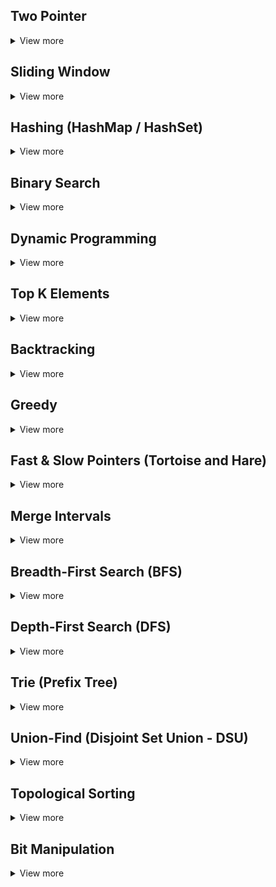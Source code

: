 ## Two Pointer

<details>
<summary>View more</summary>

- **Áp dụng cho:** Các bài toán về mảng, chuỗi, và liên quan đến tìm kiếm đoạn con, số cặp, hoặc đảo ngược thứ tự.

- **Chiến lược:** Sử dụng hai con trỏ bắt đầu từ hai đầu của mảng hoặc chuỗi, sau đó di chuyển chúng về phía nhau hoặc theo một hướng nhất định.

- **Ví dụ:**

  - Tìm cặp số có tổng bảng một giá trị cho trước.
  - Bài toán đảo ngược chuỗi.
  - Các bài toán về Palindrome (chuỗi đối xứng).

- **Bài mẫu:**
  - 125_Valid Palindrome
  - 167_Two Sum II - Input Array Is Sorted

</details>

## Sliding Window

<details>
<summary>View more</summary>

- **Áp dụng cho:** Các bài toán liên quan đến tìm kiếm đoạn con hoặc tổng lớn nhất/nhỏ nhất trong một đoạn con cố định.

- **Chiến lược:** Tạo một cửa sổ (window) có độ dài cố định hoặc động, sau đó dịch chuyển cửa sổ qua mảng hoặc chuỗi để tìm đáp án.

- **Ví dụ:**

  - Tìm đoạn con có tổng lớn nhất.
  - Tìm đoạn con có số phần tử khác nhau trong chuỗi.

- **Bài mẫu:**
  - 3_Longest Substring Without Repeating Characters
  - 209_Minimum Size Subarray Sum

</details>

## Hashing (HashMap / HashSet)

<details>
<summary>View more</summary>

- **Áp dụng cho:** Các bài toán liên quan đến tìm kiếm nhanh hoặc kiểm tra sự tồn tại của các giá trị hoặc tập hợp phần tử.

- **Chiến lược:** Sử dụng HashMap/HashSet để lưu trữ và truy xuất nhanh các giá trị cần thiết, như số lần xuất hiện hoặc giá trị trước đó.

- **Ví dụ:**

  - Tìm cặp phần tử có tổng bằng một giá trị cho trước.
  - Tìm chuỗi con hoặc dãy số khác nhau.

- **Bài mẫu:**
  - 1_Two Sum
  - 560_Subarray Sum Equals K

</details>

## Binary Search

<details>
<summary>View more</summary>

- **Áp dụng cho:** Các bài toán yêu cầu tìm kiếm trong mảng hoặc dãy số đã được sắp xếp.

- **Chiến lược:** Sử dụng chia đôi để giảm không gian tìm kiếm theo mỗi lần lặp.

- **Ví dụ:**

  - Tìm phần tử trong mảng sắp xếp.
  - Tìm giá trị cực đại hoặc cực tiểu.

- **Bài mẫu:**
  - 704_Binary Search
  - 33_Search in Rotated Sorted Array

</details>

## Dynamic Programming

<details>
<summary>View more</summary>

- **Áp dụng cho:** Các bài toán liên quan đến tối ưu hóa các giá trị hoặc chuỗi, dãy số có thể chia nhỏ thành các bài toán con.

- **Chiến lược:** Sử dụng các bảng (memoization hoặc tabulation) để lưu trữ và tái sử dụng kết quả của các bài toán con.

- **Ví dụ:**

  - Bài toán về tối ưu hóa chuỗi con hoặc tính số lượng cách.
  - Bài toán về knapsack (cái túi).

- **Bài mẫu:**
  - 70_Climbing Stairs
  - 55_Jump Game
  - 198_House Robber

</details>

## Top K Elements

<details>
<summary>View more</summary>

- **Áp dụng cho:** Các bài toán yêu cầu tìm kiếm hoặc sắp xếp các phần tử theo thứ tự tăng dần hoặc giảm dần.

- **Chiến lược:** Sử dụng Heap (Priority Queue), Quickselect để lưu trữ và truy xuất nhanh các phần tử theo thứ tự tăng dần hoặc giảm dần.

- **Ví dụ:**

  - Tìm k phần tử lớn nhất hoặc nhỏ nhất.
  - Tìm k phần tử khác nhau.

- **Bài mẫu:**
  - 215_Kth Largest Element in an Array
  - 347_Top K Frequent Elements
  - 692_Top K Frequent Words
  - 703_Kth Largest Element in a Stream

</details>

## Backtracking

<details>
<summary>View more</summary>

- **Áp dụng cho:** Các bài toán yêu cầu tìm tất cả các lời giải hoặc đường dẫn, như giải mê cung, bài toán ghép đôi hoặc bài toán tổ hợp.

- **Chiến lược:** Thử tất cả các khả năng có thể, nếu gặp ngõ cụt thì quay lại bước trước đó (backtrack) và thử các lựa chọn khác.

- **Ví dụ:**

  - Các bài toán về tổ hợp, hoán vị, sudoku, hoặc giải mê cung.

- **Bài mẫu:**
  - 46_Permutations
  - 78_Subsets

</details>

## Greedy

<details>
<summary>View more</summary>

- **Áp dụng cho:** Các bài toán yêu cầu tối ưu hóa, trong đó tại mỗi bước, bạn luôn chọn phương án tốt nhất tại thời điểm đó.

- **Chiến lược:** Tham lam chọn giải pháp tốt nhất tại mỗi bước, sau đó tiếp tục với bài toán con còn lại.

- **Ví dụ:**

  - Bài toán về chọn hoạt động, hoặc chọn phần tử lớn nhất/nhỏ nhất.

- **Bài mẫu:**
  - 55_Jump Game
  - 45_Jump Game II
  - 435_Non-overlapping Intervals

</details>

## Fast & Slow Pointers (Tortoise and Hare)

<details>
<summary>View more</summary>

- **Áp dụng cho:** Linked list, chuỗi tuần hoàn.

- **Chiến lược:** Sử dụng hai con trỏ (một nhanh, một chậm) để dò tìm chu kỳ hoặc phần tử đặc biệt.

- **Ví dụ:**

  - Tìm chu kỳ trong danh sách liên kết.
  - Tìm phần tử giữa trong danh sách liên kết.

- **Bài mẫu:**

  - 141_Linked List Cycle
  - 142_Linked List Cycle II
  - 202_Happy Number

</details>

## Merge Intervals

<details>
<summary>View more</summary>

- **Áp dụng cho:** Các bài toán liên quan đến việc ghép các khoảng thời gian hoặc đoạn.

- **Chiến lược:** Sắp xếp các khoảng và sau đó ghép chúng lại nếu chúng giao nhau.

- **Ví dụ:**

  - Tìm khoảng thời gian chung.
  - Tìm số lượng khoảng không giao nhau.

- **Bài mẫu:**

  - 56_Merge Intervals
  - 57_Insert Interval
  - 435_Non-overlapping Intervals

</details>

## Breadth-First Search (BFS)

<details>
<summary>View more</summary>

- **Áp dụng cho:** Đồ thị, cây, các bài toán về tìm kiếm đường đi ngắn nhất, tìm kiếm theo cấp độ.

- **Chiến lược:** Sử dụng hàng đợi để duyệt qua các đỉnh/kết nối một cách tuần tự, tầng bậc.

- **Ví dụ:**

  - Tìm đường đi ngắn nhất giữa hai đỉnh.
  - Tìm kiếm theo cấp độ.

- **Bài mẫu:**

  - 102_Binary Tree Level Order Traversal
  - 127_Word Ladder

</details>

## Depth-First Search (DFS)

<details>
<summary>View more</summary>

- **Áp dụng cho:** Đồ thị, cây, tìm kiếm các đường đi, các vùng liên thông.

- **Chiến lược:** Duyệt sâu vào từng nhánh trước khi quay lại các nhánh khác.

- **Ví dụ:**

  - Tìm đường đi giữa hai đỉnh.
  - Tìm các thành phần liên thông.

- **Bài mẫu:**

  - 200_Number of Islands
  - 130_Surrounded Regions
  - 104_Maximum Depth of Binary Tree

</details>

## Trie (Prefix Tree)

<details>
<summary>View more</summary>

- **Áp dụng cho:** Các bài toán liên quan đến chuỗi, đặc biệt là kiểm tra tiền tố, từ điển, hoặc tự động hoàn thành từ.

- **Chiến lược:** Trie là một cấu trúc cây chuyên dùng để lưu trữ và tìm kiếm các chuỗi hiệu quả, dựa trên tiền tố chung.

- **Ví dụ:**

  - Tìm kiếm từ điển.
  - Tìm kiếm tiền tố.

- **Bài mẫu:**

  - 208_Implement Trie (Prefix Tree)
  - 211_Design Add and Search Words Data Structure
  - 648_Replace Words

</details>

## Union-Find (Disjoint Set Union - DSU)

<details>
<summary>View more</summary>

- **Áp dụng cho:** Các bài toán liên quan đến các tập hợp rời rạc, kiểm tra và hợp nhất các tập hợp.

- **Chiến lược:** Sử dụng kỹ thuật path compression và union by rank để tối ưu hóa việc hợp và tìm kiếm tập hợp.

- **Ví dụ:**

  - Bài toán về xác định thành phần liên thông.

- **Bài mẫu:**
  - 323_Number of Connected Components in an Undirected Graph
  - 547_Number of Provinces

</details>

## Topological Sorting

<details>
<summary>View more</summary>

- **Áp dụng cho:** Các bài toán liên quan đến đồ thị có hướng (DAG) và phụ thuộc giữa các công việc hoặc phần tử.

- **Chiến lược:** Xếp các đỉnh của đồ thị theo thứ tự mà mọi cung của đồ thị đều từ đỉnh trước tới đỉnh sau.

- **Ví dụ:**

  - Lên kế hoạch thực hiện các nhiệm vụ với điều kiện trước sau.

- **Bài mẫu:**
  - 207_Course Schedule
  - 210_Course Schedule II

</details>

## Bit Manipulation

<details>
<summary>View more</summary>

- **Áp dụng cho:** Các bài toán yêu cầu tối ưu hóa về bộ nhớ hoặc thao tác với các số nhị - phân.

- **Chiến lược:** Sử dụng các phép toán bit như AND, OR, XOR, và dịch chuyển bit để giải - quyết bài toán.

- **Ví dụ:**

  - Các bài toán về dãy số hoặc kiểm tra tính chất của số nhị phân.

- **Bài mẫu:**
  - 136_Single Number
  - 338_Counting Bits

</details>
